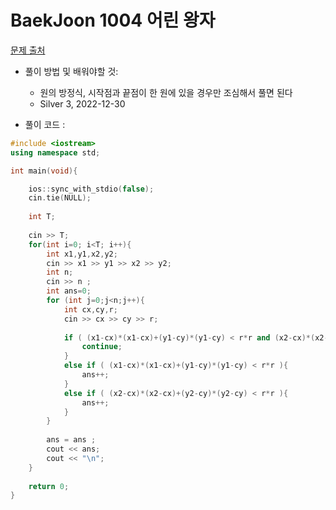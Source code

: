# BaekJoon 1004 어린 왕자

[문제 출처](https://www.acmicpc.net/problem/1004)  

* 풀이 방법 및 배워야할 것: 

   *  원의 방정식, 시작점과 끝점이 한 원에 있을 경우만 조심해서 풀면 된다
   *  Silver 3, 2022-12-30
* 풀이 코드 :
```cpp
#include <iostream>
using namespace std;

int main(void){

    ios::sync_with_stdio(false);
	cin.tie(NULL);
	
    int T;
	
	cin >> T;
	for(int i=0; i<T; i++){
		int x1,y1,x2,y2;
		cin >> x1 >> y1 >> x2 >> y2;
		int n;
		cin >> n ;
		int ans=0;
		for (int j=0;j<n;j++){
			int cx,cy,r;
			cin >> cx >> cy >> r;
			
			if ( (x1-cx)*(x1-cx)+(y1-cy)*(y1-cy) < r*r and (x2-cx)*(x2-cx)+(y2-cy)*(y2-cy) < r*r ){			
				continue;
			}
			else if ( (x1-cx)*(x1-cx)+(y1-cy)*(y1-cy) < r*r ){			
				ans++;
			}
			else if ( (x2-cx)*(x2-cx)+(y2-cy)*(y2-cy) < r*r ){			
				ans++;
			}
		}
		
		ans = ans ;
		cout << ans;
		cout << "\n";
    }
	
	return 0;
}
```
